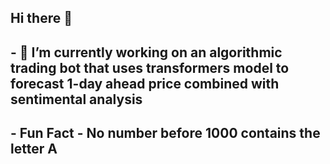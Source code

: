 ## Hi there 👋

<!--
**pmcaliph97/pmcaliph97** is a ✨ _special_ ✨ repository because its `README.md` (this file) appears on your GitHub profile.

Here are some ideas to get you started:

- 🔭 I’m currently working on ...
- 🌱 I’m currently learning ...
- 👯 I’m looking to collaborate on ...
- 🤔 I’m looking for help with ...
- 💬 Ask me about ...
- 📫 How to reach me: ...
- 😄 Pronouns: ...
- ⚡ Fun fact: ...
-->
## - 🔭 I’m currently working on an algorithmic trading bot that uses transformers model to forecast 1-day ahead price combined with sentimental analysis
## - Fun Fact - No number before 1000 contains the letter A
